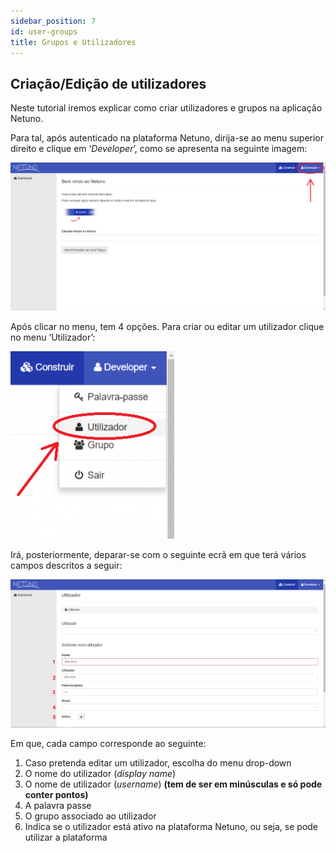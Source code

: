 ```yaml
---
sidebar_position: 7
id: user-groups
title: Grupos e Utilizadores
---
```


## Criação/Edição de utilizadores

Neste tutorial iremos explicar como criar utilizadores e grupos na aplicação Netuno.

Para tal, após autenticado na plataforma Netuno, dirija-se ao menu superior direito e clique em ‘_Developer_’, como se apresenta na seguinte imagem:

![grupos-utilizadores1.png](/docs/assets/grupos-utilizadores1.png)

Após clicar no menu, tem 4 opções. Para criar ou editar um utilizador clique no menu ‘Utilizador’:

![grupos-utilizadores2.png](/docs/assets/grupos-utilizadores2.png)

Irá, posteriormente, deparar-se com o seguinte ecrã em que terá vários campos descritos a seguir:

![grupos-utilizadores3.png](/docs/assets/grupos-utilizadores3.png)

Em que, cada campo corresponde ao seguinte:

1. Caso pretenda editar um utilizador, escolha do menu drop-down
2. O nome do utilizador (_display name_)
3. O nome de utilizador (_username_) **(tem de ser em minúsculas e só pode conter pontos)**
4. A palavra passe
5. O grupo associado ao utilizador
6. Indica se o utilizador está ativo na plataforma Netuno, ou seja, se pode utilizar a plataforma
